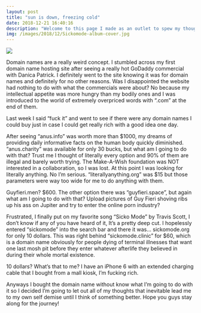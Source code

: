 ```yaml
---
layout: post
title: "sun is down, freezing cold"
date: 2018-12-21 16:40:16
description: "Welcome to this page I made as an outlet to spew my thoughts. Are you going to like it? Probably. Do I care if you do? Yes because I have looming self esteem issues. Anyways let me tell you how I got here."
img: /images/2018/12/Sickomode-album-cover.jpg
---
```


<img class="post-img" src="{{ site.baseurl}}/images/2018/12/Sickomode-album-cover.jpg">

 Domain names are a really weird concept. I stumbled across my first domain name hosting site after seeing a really hot GoDaddy commercial with Danica Patrick. I definitely went to the site knowing it was for domain names and definitely for no other reasons. Was I disappointed the website had nothing to do with what the commercials were about? No because my intellectual appetite was more hungry than my bodily ones and I was introduced to the world of extremely overpriced words with “.com” at the end of them.

Last week I said “fuck it” and went to see if there were any domain names I could buy just in case I could get really rich with a good idea one day.

After seeing “anus.info” was worth more than $1000, my dreams of providing daily informative facts on the human body quickly diminished. “anus.charity” was available for only 30 bucks, but what am I going to do with that? Trust me I thought of literally every option and 90% of them are illegal and barely worth trying. The Make-A-Wish foundation was NOT interested in a collaboration, so I was lost. At this point I was looking for literally anything. No I’m serious. “literallyanything.org” was $15 but those parameters were way too wide for me to do anything with them.


Guyfieri.men? $600. The other option there was “guyfieri.space”, but again what am I going to do with that? Upload pictures of Guy Fieri shoving ribs up his ass on Jupiter and try to enter the online porn industry?

Frustrated, I finally put on my favorite song “Sicko Mode” by Travis Scott, I don’t know if any of you have heard of it, It’s a pretty deep cut. I hopelessly entered “sickomode” into the search bar and there it was… sickomode.org for only 10 dollars. This was right behind “sickomode.clinic” for $60, which is a domain name obviously for people dying of terminal illnesses that want one last mosh pit before they enter whatever afterlife they believed in during their whole mortal existence.

10 dollars? What’s that to me? I have an iPhone 6 with an extended charging cable that I bought from a mall kiosk, I’m fucking rich.

Anyways I bought the domain name without know what I’m going to do with it so I decided I’m going to let out all of my thoughts that inevitable lead me to my own self demise until I think of something better. Hope you guys stay along for the journey!
